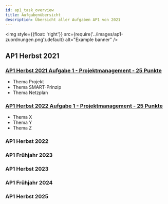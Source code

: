 ```yaml
---
id: ap1_task_overview
title: Aufgabenübersicht
description: Übersicht aller Aufgaben AP1 von 2021
---
```


<img style={{float: 'right'}}
src={require('../images/ap1-zuordnungen.png').default}
alt="Example banner"
/>

## AP1 Herbst 2021
### [AP1 Herbst 2021 Aufgabe 1 - Projektmanagement - 25 Punkte](../2021/ap1h_2021/ap1h_2021_a1.md)
- Thema Projekt
- Thema SMART-Prinzip
- Thema Netzplan
### [AP1 Herbst 2022 Aufgabe 1 - Projektmanagement - 25 Punkte](../2022/ap1f_2022/ap1f_2022_a1.md)
- Thema X
- Thema Y
- Thema Z
### AP1 Herbst 2022
### AP1 Frühjahr 2023
### AP1 Herbst 2023
### AP1 Frühjahr 2024
### AP1 Herbst 2025
